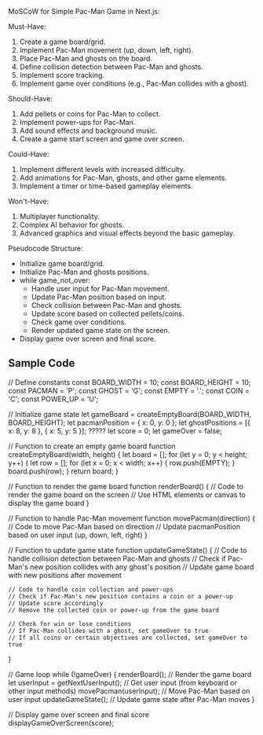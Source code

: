 MoSCoW for Simple Pac-Man Game in Next.js:

Must-Have:
1. Create a game board/grid.
2. Implement Pac-Man movement (up, down, left, right).
3. Place Pac-Man and ghosts on the board.
4. Define collision detection between Pac-Man and ghosts.
5. Implement score tracking.
6. Implement game over conditions (e.g., Pac-Man collides with a ghost).

Should-Have:
1. Add pellets or coins for Pac-Man to collect.
2. Implement power-ups for Pac-Man.
3. Add sound effects and background music.
4. Create a game start screen and game over screen.

Could-Have:
1. Implement different levels with increased difficulty.
2. Add animations for Pac-Man, ghosts, and other game elements.
3. Implement a timer or time-based gameplay elements.

Won't-Have:
1. Multiplayer functionality.
2. Complex AI behavior for ghosts.
3. Advanced graphics and visual effects beyond the basic gameplay.

Pseudocode Structure:
- Initialize game board/grid.
- Initialize Pac-Man and ghosts positions.
- while game_not_over:
    - Handle user input for Pac-Man movement.
    - Update Pac-Man position based on input.
    - Check collision between Pac-Man and ghosts.
    - Update score based on collected pellets/coins.
    - Check game over conditions.
    - Render updated game state on the screen.
- Display game over screen and final score.



## Sample Code

// Define constants
const BOARD_WIDTH = 10;
const BOARD_HEIGHT = 10;
const PACMAN = 'P';
const GHOST = 'G';
const EMPTY = '.';
const COIN = 'C';
const POWER_UP = 'U';

// Initialize game state
let gameBoard = createEmptyBoard(BOARD_WIDTH, BOARD_HEIGHT);
let pacmanPosition = { x: 0, y: 0 };
let ghostPositions = [{ x: 8, y: 8 }, { x: 5, y: 5 }]; ?????
let score = 0;
let gameOver = false;

// Function to create an empty game board
function createEmptyBoard(width, height) {
    let board = [];
    for (let y = 0; y < height; y++) {
        let row = [];
        for (let x = 0; x < width; x++) {
            row.push(EMPTY);
        }
        board.push(row);
    }
    return board;
}

// Function to render the game board
function renderBoard() {
    // Code to render the game board on the screen
    // Use HTML elements or canvas to display the game board
}

// Function to handle Pac-Man movement
function movePacman(direction) {
    // Code to move Pac-Man based on direction
    // Update pacmanPosition based on user input (up, down, left, right)
}

// Function to update game state
function updateGameState() {
    // Code to handle collision detection between Pac-Man and ghosts
    // Check if Pac-Man's new position collides with any ghost's position
    // Update game board with new positions after movement

    // Code to handle coin collection and power-ups
    // Check if Pac-Man's new position contains a coin or a power-up
    // Update score accordingly
    // Remove the collected coin or power-up from the game board

    // Check for win or lose conditions
    // If Pac-Man collides with a ghost, set gameOver to true
    // If all coins or certain objectives are collected, set gameOver to true
}

// Game loop
while (!gameOver) {
    renderBoard(); // Render the game board
    let userInput = getNextUserInput(); // Get user input (from keyboard or other input methods)
    movePacman(userInput); // Move Pac-Man based on user input
    updateGameState(); // Update game state after Pac-Man moves
}

// Display game over screen and final score
displayGameOverScreen(score);
